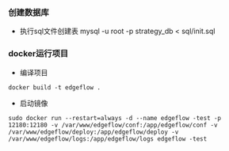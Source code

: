 ### 创建数据库
- 执行sql文件创建表
mysql -u root -p strategy_db < sql/init.sql
### docker运行项目
- 编译项目
```shell
docker build -t edgeflow .
```

- 启动镜像
```shell
sudo docker run --restart=always -d --name edgeflow -test -p 12180:12180 -v /var/www/edgeflow/conf:/app/edgeflow/conf -v /var/www/edgeflow/deploy:/app/edgeflow/deploy -v /var/www/edgeflow/logs:/app/edgeflow/logs edgeflow -test
```